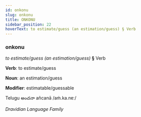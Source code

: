 ```yaml
---
id: onkonu
slug: onkonu
title: ONKONU
sidebar_position: 22
hoverText: to estimate/guess (an estimation/guess) § Verb
---
```


### onkonu

*to estimate/guess (an estimation/guess)* **§** Verb

**Verb**: to estimate/guess

**Noun**: an estimation/guess

**Modifier**: estimatable/guessable

Telugu అంచనా añcanā /aṁ.ka.nɐː/

*Dravidian Language Family*